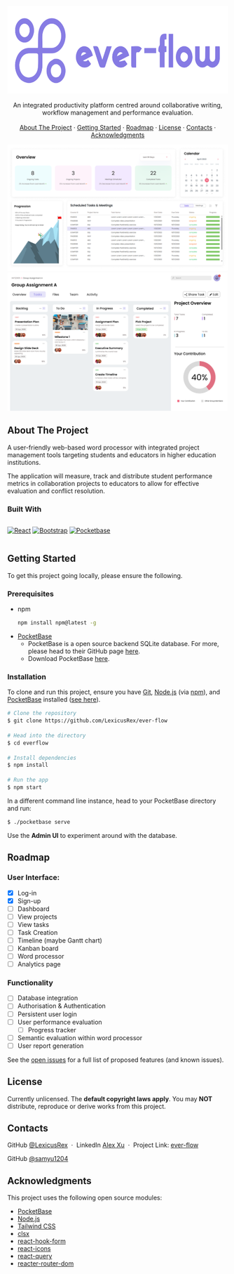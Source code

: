 <a name="readme-top"></a>

<!-- https://www.markdownguide.org/basic-syntax/#reference-style-links -->

<!-- [![Contributors][contributors-shield]][contributors-url]
[![Forks][forks-shield]][forks-url]
[![Stargazers][stars-shield]][stars-url]
[![Issues][issues-shield]][issues-url]
[![MIT License][license-shield]][license-url]
[![LinkedIn][linkedin-shield]][linkedin-url] -->

<!-- PROJECT LOGO & DESCRIPTION & IMAGES -->
<br />
<div align="center">
  <a href="https://github.com/LexicusRex/ever-flow">
    <img src="images/logo-left.svg" alt="Logo" width="600" height="200">
  </a>

  <p align="center">
    An integrated productivity platform centred around collaborative writing, workflow management and performance evaluation.
    <br />
    <!-- <a href="https://github.com/LexicusRex/ever-flow"><strong>❌Explore the docs »</strong></a>
    <br /> -->
    <br />
    <a href="#about-the-project">About The Project</a>
    ·
    <a href="#getting-started">Getting Started</a>
    ·
    <!-- <a href="#usage">Usage</a>
    · -->
    <a href="#roadmap">Roadmap</a>
    ·
    <a href="#license">License</a>
    ·
    <a href="#contact">Contacts</a>
    ·
    <a href="#acknowledgments">Acknowledgments</a>
  </p>
</div>

<!-- PROJECT FEATURES -->

![](images/ever-flow-dashboard.png)
![](images/ever-flow-project-board.png)

## About The Project

A user-friendly web-based word processor with integrated project management tools
targeting students and educators in higher education institutions.

The application will measure, track and distribute student performance metrics in collaboration projects to educators to allow for effective evaluation and conflict resolution.

### Built With

<div style="display: flex">

[![React][React.js]][React-url]
[![Bootstrap][Bootstrap.com]][Bootstrap-url]
[![Pocketbase][Pocketbase.io]][Pocketbase-url]

</div>

<!-- GETTING STARTED -->

## Getting Started

To get this project going locally, please ensure the following.

### Prerequisites

-   npm
    ```sh
    npm install npm@latest -g
    ```
-   [PocketBase](https://github.com/pocketbase/pocketbase)
    -   PocketBase is a open source backend SQLite database. For more, please head to their GitHub page [here](https://github.com/pocketbase/pocketbase).
    -   Download PocketBase [here](https://pocketbase.io/).

### Installation

To clone and run this project, ensure you have [Git](https://git-scm.com/), [Node.js](https://nodejs.org/en/download/) (via [npm](http://npmjs.com/)), and [PocketBase](https://pocketbase.io/) installed ([see here](#prerequisites)).

```bash
# Clone the repository
$ git clone https://github.com/LexicusRex/ever-flow

# Head into the directory
$ cd everflow

# Install dependencies
$ npm install

# Run the app
$ npm start
```

In a different command line instance, head to your PocketBase directory and run:

```bash
$ ./pocketbase serve
```

Use the **Admin UI** to experiment around with the database.

<!-- USAGE EXAMPLES -->

<!-- ## Usage

❌

Use this space to show useful examples of how a project can be used. Additional screenshots, code examples and demos work well in this space. You may also link to more resources. -->

<!-- _For more examples, please refer to the [Documentation](https://example.com)_ -->

<!-- ROADMAP -->

## Roadmap

### User Interface:

-   [x] Log-in
-   [x] Sign-up
-   [ ] Dashboard
-   [ ] View projects
-   [ ] View tasks
-   [ ] Task Creation
-   [ ] Timeline (maybe Gantt chart)
-   [ ] Kanban board
-   [ ] Word processor
-   [ ] Analytics page

### Functionality

-   [ ] Database integration
-   [ ] Authorisation & Authentication
-   [ ] Persistent user login
-   [ ] User performance evaluation
    -   [ ] Progress tracker
-   [ ] Semantic evaluation within word processor
-   [ ] User report generation

See the [open issues](https://github.com/LexicusRex/ever-flow/issues) for a full list of proposed features (and known issues).

<!-- LICENSE -->

## License

Currently unlicensed. The **default copyright laws apply**. You may **NOT** distribute, reproduce or derive works from this project.

<!-- Distributed under the MIT License. See `LICENSE.txt` for more information. -->

<!-- CONTACT -->

## Contacts

<!--
LexicusRex - [@twitter_handle](https://twitter.com/twitter_handle) - email@email_client.com -->

GitHub [@LexicusRex](https://github.com/LexicusRex) &nbsp;&middot;&nbsp;
LinkedIn [Alex Xu](https://www.linkedin.com/in/alex-tian-xu/) &nbsp;&middot;&nbsp;
Project Link: [ever-flow](https://github.com/LexicusRex/ever-flow)

GitHub [@samyu1204](https://github.com/samyu1204)

<!-- ACKNOWLEDGMENTS -->

## Acknowledgments

This project uses the following open source modules:

-   [PocketBase](https://github.com/pocketbase/pocketbase)
-   [Node.js](https://nodejs.org/)
-   [Tailwind CSS](https://github.com/tailwindlabs/tailwindcss)
-   [clsx](https://github.com/lukeed/clsx)
-   [react-hook-form](https://github.com/react-hook-form/react-hook-form)
-   [react-icons](https://github.com/react-icons/react-icons)
-   [react-query](https://github.com/TanStack/query)
-   [reacter-router-dom](https://github.com/remix-run/react-router)

<!-- MARKDOWN LINKS -->

[linkedin-shield]: https://img.shields.io/badge/-LinkedIn-black.svg?style=for-the-badge&logo=linkedin&colorB=555
[linkedin-url]: https://linkedin.com/in/linkedin_username
[React.js]: https://img.shields.io/badge/React-20232A?style=for-the-badge&logo=react&logoColor=61DAFB
[React-url]: https://reactjs.org/
[Bootstrap.com]: https://img.shields.io/badge/Bootstrap-563D7C?style=for-the-badge&logo=bootstrap&logoColor=white
[Bootstrap-url]: https://getbootstrap.com
[JQuery.com]: https://img.shields.io/badge/jQuery-0769AD?style=for-the-badge&logo=jquery&logoColor=white
[JQuery-url]: https://jquery.com
[Pocketbase.io]: https://img.shields.io/badge/PocketBase-f6f6f6?style=for-the-badge&logo=pocketbase&logoColor=black
[Pocketbase-url]: https://pocketbase.io/
